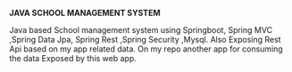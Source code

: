 **JAVA SCHOOL MANAGEMENT SYSTEM**

Java based School management system using Springboot, Spring MVC ,Spring Data Jpa, Spring Rest ,Spring Security ,Mysql. Also Exposing Rest Api based on my app related data. On my repo another app for consuming the data Exposed by this web app.
